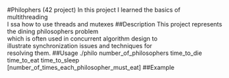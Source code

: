#Philophers (42 project)
In this project I learned the basics of multithreading\
I ssa how to use threads and mutexes
##Description
This project represents the dining philosophers problem\
which is often used in concurrent algorithm design to\
illustrate synchronization issues and techniques for\
resolving them.
##Usage
./philo number_of_philosophers time_to_die time_to_eat time_to_sleep\
\[number_of_times_each_philosopher_must_eat\]
##Example

